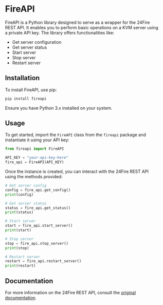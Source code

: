 # FireAPI

FireAPI is a Python library designed to serve as a wrapper for the 24Fire REST API. It enables you to perform basic operations on a KVM server using a private API key. The library offers functionalities like:

- Get server configuration
- Get server status
- Start server
- Stop server
- Restart server

## Installation

To install FireAPI, use pip:

```bash
pip install fireapi
```

Ensure you have Python 3.x installed on your system.

## Usage

To get started, import the `FireAPI` class from the `fireapi` package and instantiate it using your API key:

```python
from fireapi import FireAPI

API_KEY = "your-api-key-here"
fire_api = FireAPI(API_KEY)
```

Once the instance is created, you can interact with the 24Fire REST API using the methods provided:

```python
# Get server config
config = fire_api.get_config()
print(config)

# Get server status
status = fire_api.get_status()
print(status)

# Start server
start = fire_api.start_server()
print(start)

# Stop server
stop = fire_api.stop_server()
print(stop)

# Restart server
restart = fire_api.restart_server()
print(restart)
```

## Documentation

For more information on the 24Fire REST API, consult the [original documentation](https://documenter.getpostman.com/view/18955936/2s93zB6hJu).
